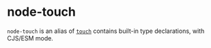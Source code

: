 # node-touch
`node-touch` is an alias of [`touch`](https://www.npmjs.com/package/touch) contains built-in type declarations, with CJS/ESM mode.
